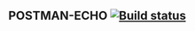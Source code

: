 ## POSTMAN-ECHO [![Build status](https://ci.appveyor.com/api/projects/status/73tp17umvsvb7nyh?svg=true)](https://ci.appveyor.com/project/greyear/postman-echo)